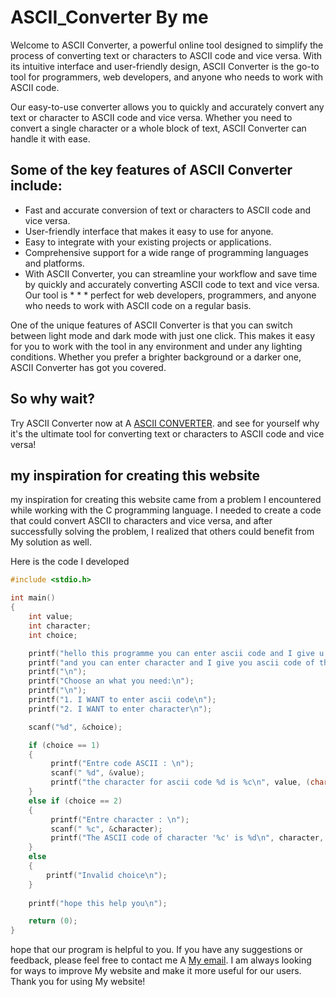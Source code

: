 # ASCII_Converter  By me 
Welcome to ASCII Converter, a powerful online tool designed to simplify the process of converting text or characters to ASCII code and vice versa. With its intuitive interface and user-friendly design, ASCII Converter is the go-to tool for programmers, web developers, and anyone who needs to work with ASCII code.

Our easy-to-use converter allows you to quickly and accurately convert any text or character to ASCII code and vice versa. Whether you need to convert a single character or a whole block of text, ASCII Converter can handle it with ease.


## Some of the key features of ASCII Converter include:

* Fast and accurate conversion of text or characters to ASCII code and vice versa.
* User-friendly interface that makes it easy to use for anyone.
* Easy to integrate with your existing projects or applications.
* Comprehensive support for a wide range of programming languages and platforms.
* With ASCII Converter, you can streamline your workflow and save time by quickly and accurately converting ASCII code to text and vice versa. Our tool is * * * perfect for web developers, programmers, and anyone who needs to work with ASCII code on a regular basis.

One of the unique features of ASCII Converter is that you can switch between light mode and dark mode with just one click. This makes it easy for you to work with the tool in any environment and under any lighting conditions. Whether you prefer a brighter background or a darker one, ASCII Converter has got you covered.

## So why wait?

Try ASCII Converter now at A [ASCII CONVERTER](https://www.asciiconverter.epizy.com). and see for yourself why it's the ultimate tool for converting text or characters to ASCII code and vice versa!

## my inspiration for creating this website
my inspiration for creating this website came from a problem I encountered while working with the C programming language. I needed to create a code that could convert ASCII to characters and vice versa, and after successfully solving the problem, I realized that others could benefit from My solution as well.

Here is the code I developed
```c
#include <stdio.h>

int main()
{
    int value;
    int character;
    int choice;

    printf("hello this programme you can enter ascii code and I give u char\n");
    printf("and you can enter character and I give you ascii code of this char\n");
    printf("\n");
    printf("Choose an what you need:\n");
    printf("\n");
    printf("1. I WANT to enter ascii code\n");
    printf("2. I WANT to enter character\n");

    scanf("%d", &choice);

    if (choice == 1)
    {
         printf("Entre code ASCII : \n");
         scanf(" %d", &value);
         printf("the character for ascii code %d is %c\n", value, (char)value);
    }
    else if (choice == 2)
    {
         printf("Entre character : \n");
         scanf(" %c", &character);
         printf("The ASCII code of character '%c' is %d\n", character, (int)character); 
    }
    else
    {
        printf("Invalid choice\n");
    }
    
    printf("hope this help you\n");

    return (0);
}
```

hope that our program is helpful to you. If you have any suggestions or feedback, please feel free to contact me A [My email](ouya200217@gmail.com). I am always looking for ways to improve My website and make it more useful for our users. Thank you for using My website!
